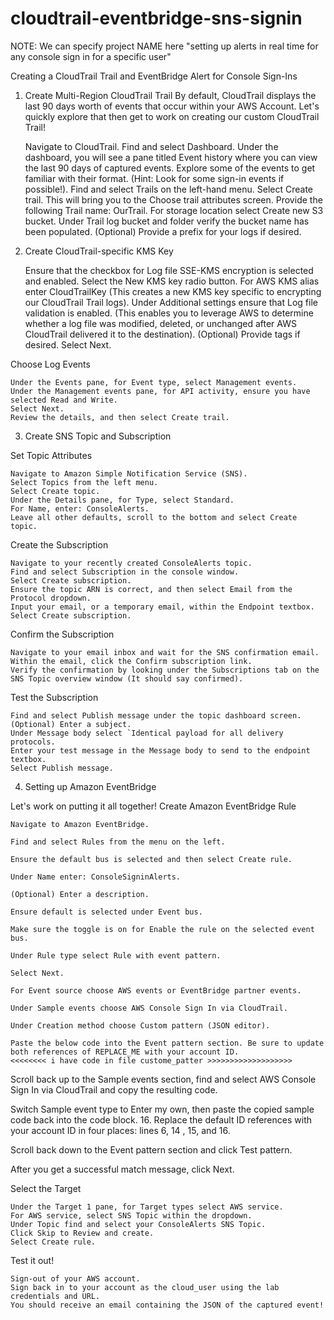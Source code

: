 # cloudtrail-eventbridge-sns-signin
NOTE: We can specify project NAME here "setting up alerts in real time for any console sign in for a specific user"

Creating a CloudTrail Trail and EventBridge Alert for Console Sign-Ins

1. Create Multi-Region CloudTrail Trail
By default, CloudTrail displays the last 90 days worth of events that occur within your AWS Account. Let's quickly explore that then get to work on creating our custom CloudTrail Trail!

    Navigate to CloudTrail.
    Find and select Dashboard.
    Under the dashboard, you will see a pane titled Event history where you can view the last 90 days of captured events.
    Explore some of the events to get familiar with their format. (Hint: Look for some sign-in events if possible!).
    Find and select Trails on the left-hand menu.
    Select Create trail. This will bring you to the Choose trail attributes screen.
    Provide the following Trail name: OurTrail.
    For storage location select Create new S3 bucket.
    Under Trail log bucket and folder verify the bucket name has been populated.
    (Optional) Provide a prefix for your logs if desired.

2. Create CloudTrail-specific KMS Key

    Ensure that the checkbox for Log file SSE-KMS encryption is selected and enabled.
    Select the New KMS key radio button.
    For AWS KMS alias enter CloudTrailKey (This creates a new KMS key specific to encrypting our CloudTrail Trail logs).
    Under Additional settings ensure that Log file validation is enabled. (This enables you to leverage AWS to determine whether a log file was modified, deleted, or unchanged after AWS CloudTrail delivered it to the destination).
    (Optional) Provide tags if desired.
    Select Next.

Choose Log Events

    Under the Events pane, for Event type, select Management events.
    Under the Management events pane, for API activity, ensure you have selected Read and Write.
    Select Next.
    Review the details, and then select Create trail.

3. Create SNS Topic and Subscription

Set Topic Attributes

    Navigate to Amazon Simple Notification Service (SNS).
    Select Topics from the left menu.
    Select Create topic.
    Under the Details pane, for Type, select Standard.
    For Name, enter: ConsoleAlerts.
    Leave all other defaults, scroll to the bottom and select Create topic.

Create the Subscription

    Navigate to your recently created ConsoleAlerts topic.
    Find and select Subscription in the console window.
    Select Create subscription.
    Ensure the topic ARN is correct, and then select Email from the Protocol dropdown.
    Input your email, or a temporary email, within the Endpoint textbox.
    Select Create subscription.

Confirm the Subscription

    Navigate to your email inbox and wait for the SNS confirmation email.
    Within the email, click the Confirm subscription link.
    Verify the confirmation by looking under the Subscriptions tab on the SNS Topic overview window (It should say confirmed).

Test the Subscription

    Find and select Publish message under the topic dashboard screen.
    (Optional) Enter a subject.
    Under Message body select `Identical payload for all delivery protocols.
    Enter your test message in the Message body to send to the endpoint textbox.
    Select Publish message.

4. Setting up Amazon EventBridge

Let's work on putting it all together!
Create Amazon EventBridge Rule

    Navigate to Amazon EventBridge.

    Find and select Rules from the menu on the left.

    Ensure the default bus is selected and then select Create rule.

    Under Name enter: ConsoleSigninAlerts.

    (Optional) Enter a description.

    Ensure default is selected under Event bus.

    Make sure the toggle is on for Enable the rule on the selected event bus.

    Under Rule type select Rule with event pattern.

    Select Next.

    For Event source choose AWS events or EventBridge partner events.

    Under Sample events choose AWS Console Sign In via CloudTrail.

    Under Creation method choose Custom pattern (JSON editor).

    Paste the below code into the Event pattern section. Be sure to update both references of REPLACE_ME with your account ID. 
    <<<<<<<< i have code in file custome_patter >>>>>>>>>>>>>>>>>>>

    

Scroll back up to the Sample events section, find and select AWS Console Sign In via CloudTrail and copy the resulting code.

Switch Sample event type to Enter my own, then paste the copied sample code back into the code block. 16. Replace the default ID references with your account ID in four places: lines 6, 14 , 15, and 16.

Scroll back down to the Event pattern section and click Test pattern.

After you get a successful match message, click Next.

Select the Target

    Under the Target 1 pane, for Target types select AWS service.
    For AWS service, select SNS Topic within the dropdown.
    Under Topic find and select your ConsoleAlerts SNS Topic.
    Click Skip to Review and create.
    Select Create rule.

Test it out!

    Sign-out of your AWS account.
    Sign back in to your account as the cloud_user using the lab credentials and URL.
    You should receive an email containing the JSON of the captured event!

